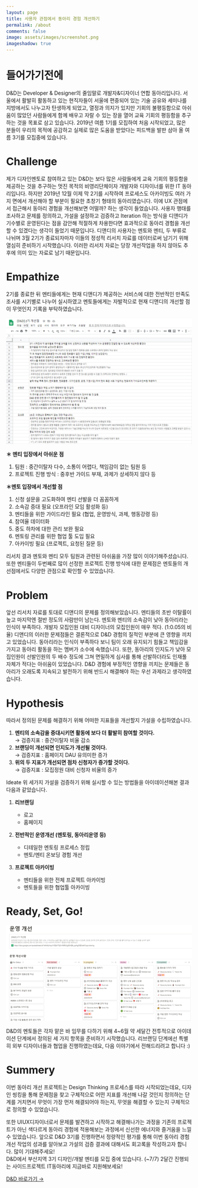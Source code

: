 ```yaml
---
layout: page
title: 사용자 관점에서 동아리 경험 개선하기
permalink: /about
comments: false
image: assets/images/screenshot.png
imageshadow: true
---
```


<h1>들어가기전에</h1>  
D&D는 Developer & Designer의 줄임말로 개발자&디자이너 연합 동아리입니다. 서울에서 활발히 활동하고 있는 현직자들이 서울에 편중되어 있는 기술 공유와 세미나를 지방에서도 나누고자 탄생하게 되었고, 열정과 의지가 있지만 기회의 불평등함으로 아쉬움이 많았던 사람들에게 함께 배우고 자랄 수 있는 장을 열어 교육 기회의 평등함을 추구하는 것을 목표로 삼고 있습니다. 2019년 여름 1기를 모집하여 처음 시작되었고, 많은 분들이 우리의 목적에 공감하고 실제로 많은 도움을 받았다는 피드백을 발판 삼아 올 여름 3기를 모집중에 있습니다.

<h1>Challenge</h1>  
제가 디자인멘토로 참여하고 있는 D&D는 보다 많은 사람들에게 교육 기회의 평등함을 제공하는 것을 추구하는 멋진 목적의 비영리단체이자 개발자와 디자이너를 위한 IT 동아리입니다. 하지만 2019년 12월 이제 막 2기를 시작하여 프로세스도 아카이빙도 여러 가지 면에서 개선해야 할 부분이 필요한 초창기 형태의 동아리였습니다.  
이에 UX 관점에서 접근해서 동아리 경험을 개선해보면 어떨까? 하는 생각이 들었습니다. 사용자 행태를 조사하고 문제를 정의하고, 가설을 설정하고 검증하고 Iteration 하는 방식을 디앤디가 기수별로 운영된다는 점을 감안해 적절하게 차용한다면 효과적으로 동아리 경험을 개선할 수 있겠다는 생각이 들었기 때문입니다.  
디앤디의 사용자는 멘토와 멘티, 두 부류로 나뉘며 3월 2기가 종료되자마자 이들의 정성적 리서치 자료를 데이터로써 남기기 위해 열심히 준비하기 시작했습니다. 이러한 리서치 자료는 당장 개선작업을 하지 않아도 추후에 의미 있는 자료로 남기 때문입니다.

<h1>Empathize</h1>  
2기를 종료한 뒤 멘티들에게는 현재 디앤디가 제공하는 서비스에 대한 전반적인 만족도 조사를 시기별로 나누어 실시하였고 멘토들에게는 자발적으로 현재 디앤디의 개선할 점이 무엇인지 기록을 부탁하였습니다.

![Empathize](/assets/images/about/1.png)

**＊ 멘티 입장에서 아쉬운 점**

1. 팀원 : 중간이탈자 다수, 소통이 어렵다, 책임감이 없는 팀원 등
2. 프로젝트 진행 방식 : 중후반 가이드 부재, 과제가 상세하지 않다 등

**＊멘토 입장에서 개선할 점**

1. 신청 설문을 고도화하여 멘티 선발을 더 꼼꼼하게
2. 소속감 증대 필요 (오프라인 모임 활성화 등)
3. 멘티들을 위한 가이드라인 필요 (협업, 운영방식, 과제, 행동강령 등)
4. 참여율 데이터화
5. 중도 하차에 대한 관리 보완 필요
6. 멘토링 관리를 위한 협업 툴 도입 필요
7. 아카이빙 필요 (프로젝트, 요청된 질문 등)

리서치 결과 멘토와 멘티 모두 팀원과 관련된 아쉬움을 가장 많이 이야기해주셨습니다. 또한 멘티들이 두번째로 많이 선정한 프로젝트 진행 방식에 대한 문제점은 멘토들의 개선점에서도 다양한 관점으로 확인할 수 있었습니다.

<h1>Problem</h1>   
앞선 리서치 자료를 토대로 디앤디의 문제를 정의해보았습니다.
멘티들의 초반 이탈률이 높고 마지막엔 절반 정도의 사람만이 남는다.
멘토와 멘티의 소속감이 낮아 동아리라는 인식이 부족하다.
개발자 모집인원 대비 디자이너의 모집인원이 매우 적다. (1:0.05의 비율)
디앤디의 이러한 문제점들은 결론적으로 D&D 경험의 질적인 부분에 큰 영향을 끼치고 있었습니다. 동아리라는 인식이 부족하다 보니 팀이 오래 유지되기 힘들고 책임감을 가지고 동아리 활동을 하는 멤버가 소수에 속했습니다. 또한, 동아리의 인지도가 낮아 모집인원이 선발인원의 두 배수 정도에 그쳐 면밀하게 심사를 통해 선발하더라도 인재풀 자체가 적다는 아쉬움이 있었습니다. D&D 경험에 부정적인 영향을 끼치는 문제들은 동아리가 오래도록 지속되고 발전하기 위해 반드시 해결해야 하는 우선 과제라고 생각하였습니다.

<h1>Hypothesis</h1>   
따라서 정의된 문제를 해결하기 위해 어떠한 지표들을 개선할지 가설을 수립하였습니다.
   
1. **멘티의 소속감을 증대시키면 활동에 보다 더 활발히 참여할 것이다.**   
→ 검증지표 : 중간이탈자 비율 감소
2. **브랜딩이 개선되면 인지도가 개선될 것이다.**   
→ 검증지표 : 홈페이지 DAU 유의미한 증가
3. **위의 두 지표가 개선되면 점차 신청자가 증가할 것이다.**   
→ 검증지표 : 모집정원 대비 신청자 비율의 증가

Ideate
위 세가지 가설을 검증하기 위해 실시할 수 있는 방법들을 아이데이션해본 결과 다음과 같았습니다.

1. **리브랜딩**

   - 로고
   - 홈페이지

2. **전반적인 운영개선 (멘토링, 동아리운영 등)**

   - 디테일한 멘토링 프로세스 정립
   - 멘토/멘티 온보딩 경험 개선

3. **프로젝트 아카이빙**

   - 멘티들을 위한 전체 프로젝트 아카이빙
   - 멘토들을 위한 협업툴 아카이빙

<h1>Ready, Set, Go!</h1>

![ReadyGo](/assets/images/about/2.png)

D&D의 멘토들은 각자 맡은 바 임무를 다하기 위해 4~6월 약 세달간 전투적으로 아이데이션 단계에서 정의된 세 가지 항목을 준비하기 시작했습니다. 리브랜딩 단계에선 특별히 외부 디자이너들과 협업을 진행하였는데요, 다음 이야기에서 전해드리려고 합니다 :)

<h1>Summery</h1>

이번 동아리 개선 프로젝트는 Design Thinking 프로세스를 따라 시작되었는데요, 디자인 씽킹을 통해 문제점을 찾고 구체적으로 어떤 지표를 개선해 나갈 것인지 정의하는 단계를 거치면서 무엇이 가장 먼저 해결되어야 하는지, 무엇을 해결할 수 있는지 구체적으로 정의할 수 있었습니다.

또한 UIUX디자이너로서 문제를 발견하고 시작하고 해결해나가는 과정을 기존의 프로젝트가 아닌 색다르게 동아리 경험에 적용해보는 과정에서 신선한 에너지와 즐거움을 느낄 수 있었습니다. 앞으로 D&D 3기를 진행하면서 정량적인 평가를 통해 이번 동아리 경험 개선 작업의 성과를 알아보고 가설의 검증 결과에 대해서도 회고록을 작성하고자 합니다. 많이 기대해주세요!  
D&D에서 부산지역 3기 디자인/개발 멘티를 모집 중에 있습니다. (~7/7) 2달간 진행되는 사이드프로젝트 IT동아리에 지금바로 지원해보세요!

<a target="_blank" href="https://dnd.ac/" class="btn btn-dark"> D&D 바로가기 &rarr;</a>
